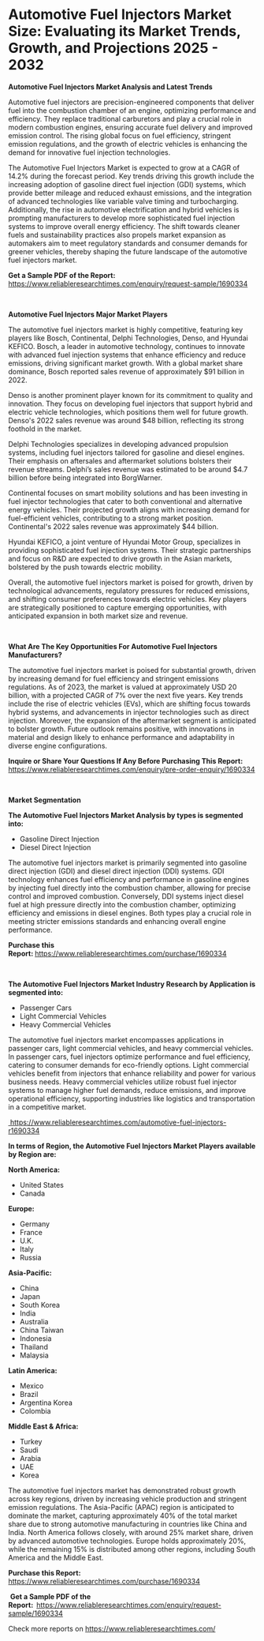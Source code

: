 <p><h1>Automotive Fuel Injectors Market Size: Evaluating its Market Trends, Growth, and Projections 2025 - 2032</h1></p><p><strong>Automotive Fuel Injectors Market Analysis and Latest Trends</strong></p>
<p><p>Automotive fuel injectors are precision-engineered components that deliver fuel into the combustion chamber of an engine, optimizing performance and efficiency. They replace traditional carburetors and play a crucial role in modern combustion engines, ensuring accurate fuel delivery and improved emission control. The rising global focus on fuel efficiency, stringent emission regulations, and the growth of electric vehicles is enhancing the demand for innovative fuel injection technologies.</p><p>The Automotive Fuel Injectors Market is expected to grow at a CAGR of 14.2% during the forecast period. Key trends driving this growth include the increasing adoption of gasoline direct fuel injection (GDI) systems, which provide better mileage and reduced exhaust emissions, and the integration of advanced technologies like variable valve timing and turbocharging. Additionally, the rise in automotive electrification and hybrid vehicles is prompting manufacturers to develop more sophisticated fuel injection systems to improve overall energy efficiency. The shift towards cleaner fuels and sustainability practices also propels market expansion as automakers aim to meet regulatory standards and consumer demands for greener vehicles, thereby shaping the future landscape of the automotive fuel injectors market.</p></p>
<p><strong>Get a Sample PDF of the Report:&nbsp;</strong> <a href="https://www.reliableresearchtimes.com/enquiry/request-sample/1690334?utm_campaign=2643&utm_medium=2&utm_source=Github&utm_content=ia&utm_term=30032025&utm_id=automotive-fuel-injectors">https://www.reliableresearchtimes.com/enquiry/request-sample/1690334</a></p>
<p>&nbsp;</p>
<p><strong>Automotive Fuel Injectors Major Market Players</strong></p>
<p><p>The automotive fuel injectors market is highly competitive, featuring key players like Bosch, Continental, Delphi Technologies, Denso, and Hyundai KEFICO. Bosch, a leader in automotive technology, continues to innovate with advanced fuel injection systems that enhance efficiency and reduce emissions, driving significant market growth. With a global market share dominance, Bosch reported sales revenue of approximately $91 billion in 2022.</p><p>Denso is another prominent player known for its commitment to quality and innovation. They focus on developing fuel injectors that support hybrid and electric vehicle technologies, which positions them well for future growth. Denso's 2022 sales revenue was around $48 billion, reflecting its strong foothold in the market.</p><p>Delphi Technologies specializes in developing advanced propulsion systems, including fuel injectors tailored for gasoline and diesel engines. Their emphasis on aftersales and aftermarket solutions bolsters their revenue streams. Delphi’s sales revenue was estimated to be around $4.7 billion before being integrated into BorgWarner.</p><p>Continental focuses on smart mobility solutions and has been investing in fuel injector technologies that cater to both conventional and alternative energy vehicles. Their projected growth aligns with increasing demand for fuel-efficient vehicles, contributing to a strong market position. Continental's 2022 sales revenue was approximately $44 billion.</p><p>Hyundai KEFICO, a joint venture of Hyundai Motor Group, specializes in providing sophisticated fuel injection systems. Their strategic partnerships and focus on R&D are expected to drive growth in the Asian markets, bolstered by the push towards electric mobility.</p><p>Overall, the automotive fuel injectors market is poised for growth, driven by technological advancements, regulatory pressures for reduced emissions, and shifting consumer preferences towards electric vehicles. Key players are strategically positioned to capture emerging opportunities, with anticipated expansion in both market size and revenue.</p></p>
<p>&nbsp;</p>
<p><strong>What Are The Key Opportunities For Automotive Fuel Injectors Manufacturers?</strong></p>
<p><p>The automotive fuel injectors market is poised for substantial growth, driven by increasing demand for fuel efficiency and stringent emissions regulations. As of 2023, the market is valued at approximately USD 20 billion, with a projected CAGR of 7% over the next five years. Key trends include the rise of electric vehicles (EVs), which are shifting focus towards hybrid systems, and advancements in injector technologies such as direct injection. Moreover, the expansion of the aftermarket segment is anticipated to bolster growth. Future outlook remains positive, with innovations in material and design likely to enhance performance and adaptability in diverse engine configurations.</p></p>
<p><strong>Inquire or Share Your Questions If Any Before Purchasing This Report:</strong> <a href="https://www.reliableresearchtimes.com/enquiry/pre-order-enquiry/1690334?utm_campaign=2643&utm_medium=2&utm_source=Github&utm_content=ia&utm_term=30032025&utm_id=automotive-fuel-injectors">https://www.reliableresearchtimes.com/enquiry/pre-order-enquiry/1690334</a></p>
<p>&nbsp;</p>
<p><strong>Market Segmentation</strong></p>
<p><strong>The Automotive Fuel Injectors Market Analysis by types is segmented into:</strong></p>
<p><ul><li>Gasoline Direct Injection</li><li>Diesel Direct Injection</li></ul></p>
<p><p>The automotive fuel injectors market is primarily segmented into gasoline direct injection (GDI) and diesel direct injection (DDI) systems. GDI technology enhances fuel efficiency and performance in gasoline engines by injecting fuel directly into the combustion chamber, allowing for precise control and improved combustion. Conversely, DDI systems inject diesel fuel at high pressure directly into the combustion chamber, optimizing efficiency and emissions in diesel engines. Both types play a crucial role in meeting stricter emissions standards and enhancing overall engine performance.</p></p>
<p><strong>Purchase this Report:&nbsp;</strong><a href="https://www.reliableresearchtimes.com/purchase/1690334?utm_campaign=2643&utm_medium=2&utm_source=Github&utm_content=ia&utm_term=30032025&utm_id=automotive-fuel-injectors">https://www.reliableresearchtimes.com/purchase/1690334</a></p>
<p>&nbsp;</p>
<p><strong>The Automotive Fuel Injectors Market Industry Research by Application is segmented into:</strong></p>
<p><ul><li>Passenger Cars</li><li>Light Commercial Vehicles</li><li>Heavy Commercial Vehicles</li></ul></p>
<p><p>The automotive fuel injectors market encompasses applications in passenger cars, light commercial vehicles, and heavy commercial vehicles. In passenger cars, fuel injectors optimize performance and fuel efficiency, catering to consumer demands for eco-friendly options. Light commercial vehicles benefit from injectors that enhance reliability and power for various business needs. Heavy commercial vehicles utilize robust fuel injector systems to manage higher fuel demands, reduce emissions, and improve operational efficiency, supporting industries like logistics and transportation in a competitive market.</p></p>
<p><a href="https://www.reliableresearchtimes.com/automotive-fuel-injectors-r1690334?utm_campaign=2643&utm_medium=2&utm_source=Github&utm_content=ia&utm_term=30032025&utm_id=automotive-fuel-injectors">&nbsp;https://www.reliableresearchtimes.com/automotive-fuel-injectors-r1690334</a></p>
<p><strong>In terms of Region, the Automotive Fuel Injectors Market Players available by Region are:</strong></p>
<p>
    <p> <strong> North America: </strong>
        <ul>
            <li>United States</li>
            <li>Canada</li>
        </ul>
        </p> 
    <p> <strong> Europe: </strong>
        <ul>
            <li>Germany</li>
            <li>France</li>
            <li>U.K.</li>
            <li>Italy</li>
            <li>Russia</li>
        </ul>
        </p> 
    <p> <strong> Asia-Pacific: </strong>
        <ul>
            <li>China</li>
            <li>Japan</li>
            <li>South Korea</li>
            <li>India</li>
            <li>Australia</li>
            <li>China Taiwan</li>
            <li>Indonesia</li>
            <li>Thailand</li>
            <li>Malaysia</li>
        </ul>
        </p> 
    <p> <strong> Latin America: </strong>
        <ul>
            <li>Mexico</li>
            <li>Brazil</li>
            <li>Argentina Korea</li>
            <li>Colombia</li>
        </ul>
        </p> 
    <p> <strong> Middle East & Africa: </strong>
        <ul>
            <li>Turkey</li>
            <li>Saudi</li>
            <li>Arabia</li>
            <li>UAE</li>
            <li>Korea</li>
        </ul>
    </p>
    </p>
<p><p>The automotive fuel injectors market has demonstrated robust growth across key regions, driven by increasing vehicle production and stringent emission regulations. The Asia-Pacific (APAC) region is anticipated to dominate the market, capturing approximately 40% of the total market share due to strong automotive manufacturing in countries like China and India. North America follows closely, with around 25% market share, driven by advanced automotive technologies. Europe holds approximately 20%, while the remaining 15% is distributed among other regions, including South America and the Middle East.</p></p>
<p><strong>Purchase this Report: </strong><a href="https://www.reliableresearchtimes.com/purchase/1690334?utm_campaign=2643&utm_medium=2&utm_source=Github&utm_content=ia&utm_term=30032025&utm_id=automotive-fuel-injectors">https://www.reliableresearchtimes.com/purchase/1690334</a></p>
<p>&nbsp;<strong>Get a Sample PDF of the Report:&nbsp;&nbsp;</strong><a href="https://www.reliableresearchtimes.com/enquiry/request-sample/1690334?utm_campaign=2643&utm_medium=2&utm_source=Github&utm_content=ia&utm_term=30032025&utm_id=automotive-fuel-injectors">https://www.reliableresearchtimes.com/enquiry/request-sample/1690334</a></p>
<p><strong></strong></p>
<p>Check more reports on <a href="https://www.reliableresearchtimes.com/?utm_campaign=2643&utm_medium=2&utm_source=Github&utm_content=ia&utm_term=30032025&utm_id=automotive-fuel-injectors">https://www.reliableresearchtimes.com/</a></p>